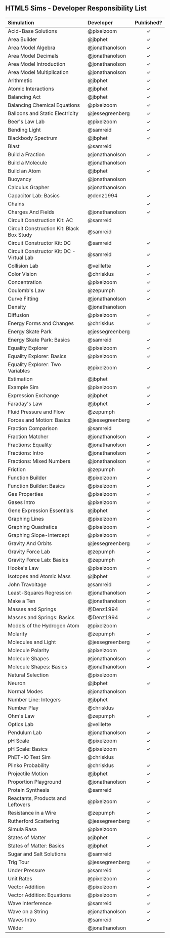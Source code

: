 ## HTML5 Sims - Developer Responsibility List

| Simulation  | Developer | Published? |
| :---------- | :------------- | :--: |
| Acid-Base Solutions | @pixelzoom | ✓ |
| Area Builder | @jbphet  | ✓ |
| Area Model Algebra | @jonathanolson | ✓ |
| Area Model Decimals | @jonathanolson | ✓ |
| Area Model Introduction | @jonathanolson | ✓ |
| Area Model Multiplication | @jonathanolson | ✓ |
| Arithmetic  | @jbphet  | ✓ |
| Atomic Interactions  | @jbphet  | ✓ |
| Balancing Act  | @jbphet  | ✓ |
| Balancing Chemical Equations  | @pixelzoom  | ✓ |
| Balloons and Static Electricity  | @jessegreenberg  | ✓ |
| Beer's Law Lab  | @pixelzoom  | ✓ |
| Bending Light  | @samreid  | ✓ |
| Blackbody Spectrum  | @jbphet  | ✓ |
| Blast | @samreid |  |
| Build a Fraction | @jonathanolson | ✓ |
| Build a Molecule | @jonathanolson |  |
| Build an Atom  | @jbphet  | ✓ |
| Buoyancy | @jonathanolson | |
| Calculus Grapher | @jonathanolson | |
| Capacitor Lab: Basics | @denz1994 | ✓ |
| Chains |  | ✓ |
| Charges And Fields | @jonathanolson  | ✓ |
| Circuit Construction Kit: AC | @samreid | |
| Circuit Construction Kit: Black Box Study | @samreid | |
| Circuit Constructor Kit: DC | @samreid | ✓ |
| Circuit Constructor Kit: DC - Virtual Lab| @samreid | ✓ |
| Collision Lab | @veillette | ✓ |
| Color Vision | @chrisklus | ✓ |
| Concentration |  @pixelzoom  | ✓ |
| Coulomb's Law | @zepumph | ✓ |
| Curve Fitting | @jonathanolson | ✓ |
| Density | @jonathanolson | |
| Diffusion | @pixelzoom | ✓ |
| Energy Forms and Changes | @chrisklus | ✓ |
| Energy Skate Park |  @jessegreenberg  | |
| Energy Skate Park: Basics |  @samreid  | ✓ |
| Equality Explorer | @pixelzoom | ✓ |
| Equality Explorer: Basics | @pixelzoom | ✓ |
| Equality Explorer: Two Variables | @pixelzoom | ✓ |
| Estimation | @jbphet | |
| Example Sim | @pixelzoom | ✓ |
| Expression Exchange |  @jbphet  | ✓ |
| Faraday's Law |  @jbphet  | ✓ |
| Fluid Pressure and Flow | @zepumph | |
| Forces and Motion: Basics |  @jessegreenberg | ✓ |
| Fraction Comparison | @samreid |
| Fraction Matcher | @jonathanolson | ✓ |
| Fractions: Equality | @jonathanolson | ✓ |
| Fractions: Intro | @jonathanolson | ✓ |
| Fractions: Mixed Numbers | @jonathanolson | ✓ |
| Friction | @zepumph | ✓ |
| Function Builder | @pixelzoom | ✓ |
| Function Builder: Basics | @pixelzoom | ✓ |
| Gas Properties | @pixelzoom | ✓ |
| Gases Intro | @pixelzoom | ✓ |
| Gene Expression Essentials | @jbphet | ✓ |
| Graphing Lines | @pixelzoom  | ✓ |
| Graphing Quadratics | @pixelzoom | ✓ |
| Graphing Slope-Intercept | @pixelzoom | ✓ |
| Gravity And Orbits | @jessegreenberg  | ✓ |
| Gravity Force Lab |  @zepumph  | ✓ |
| Gravity Force Lab: Basics | @zepumph | ✓ |
| Hooke's Law | @pixelzoom | ✓ |
| Isotopes and Atomic Mass | @jbphet | ✓ |
| John Travoltage |  @samreid  | ✓ |
| Least-Squares Regression |  @jonathanolson  | ✓ |
| Make a Ten |  @jonathanolson  | ✓ |
| Masses and Springs | @Denz1994 | ✓ |
| Masses and Springs: Basics | @Denz1994 | ✓ |
| Models of the Hydrogen Atom | @pixelzoom | |
| Molarity | @zepumph | ✓ |
| Molecules and Light | @jessegreenberg | ✓ |
| Molecule Polarity | @pixelzoom | ✓ |
| Molecule Shapes |  @jonathanolson  | ✓ |
| Molecule Shapes: Basics |  @jonathanolson  | ✓ |
| Natural Selection | @pixelzoom | |
| Neuron |  @jbphet  | ✓ |
| Normal Modes | @jonathanolson |  |
| Number Line: Integers |  @jbphet  |  |
| Number Play | @chrisklus |  |
| Ohm's Law|  @zepumph  | ✓ |
| Optics Lab | @veillette| |
| Pendulum Lab | @jonathanolson | ✓ |
| pH Scale |  @pixelzoom  | ✓ |
| pH Scale: Basics |  @pixelzoom  | ✓ |
| PhET-iO Test Sim |  @chrisklus | |
| Plinko Probability | @chrisklus  | ✓ |
| Projectile Motion | @jbphet  | ✓ |
| Proportion Playground |  @jonathanolson  | ✓ |
| Protein Synthesis | @samreid | |
| Reactants, Products and Leftovers |  @pixelzoom  | ✓ |
| Resistance in a Wire |  @zepumph  | ✓ |
| Rutherford Scattering |  @jessegreenberg  | ✓ |
| Simula Rasa | @pixelzoom | |
| States of Matter |  @jbphet  | ✓ |
| States of Matter: Basics |  @jbphet  | ✓ |
| Sugar and Salt Solutions | @samreid | |
| Trig Tour |  @jessegreenberg  | ✓ |
| Under Pressure |  @samreid  | ✓ |
| Unit Rates |  @pixelzoom  | ✓ |
| Vector Addition | @pixelzoom | ✓ |
| Vector Addition: Equations | @pixelzoom | ✓ |
| Wave Interference | @samreid | ✓ |
| Wave on a String |  @jonathanolson  | ✓ |
| Waves Intro | @samreid | ✓ |
| Wilder | @jonathanolson |  |
